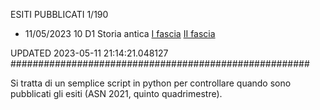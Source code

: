 ESITI PUBBLICATI 1/190 

- 11/05/2023 10 D1  Storia antica	 [I fascia](https://asn21.cineca.it/pubblico/miur/esito/10%252FD1/1/5) [II fascia](https://asn21.cineca.it/pubblico/miur/esito/10%252FD1/2/5) 

UPDATED 2023-05-11 21:14:21.048127
######################################################

Si tratta di un semplice script in python per controllare quando sono pubblicati gli esiti (ASN 2021, quinto quadrimestre).

